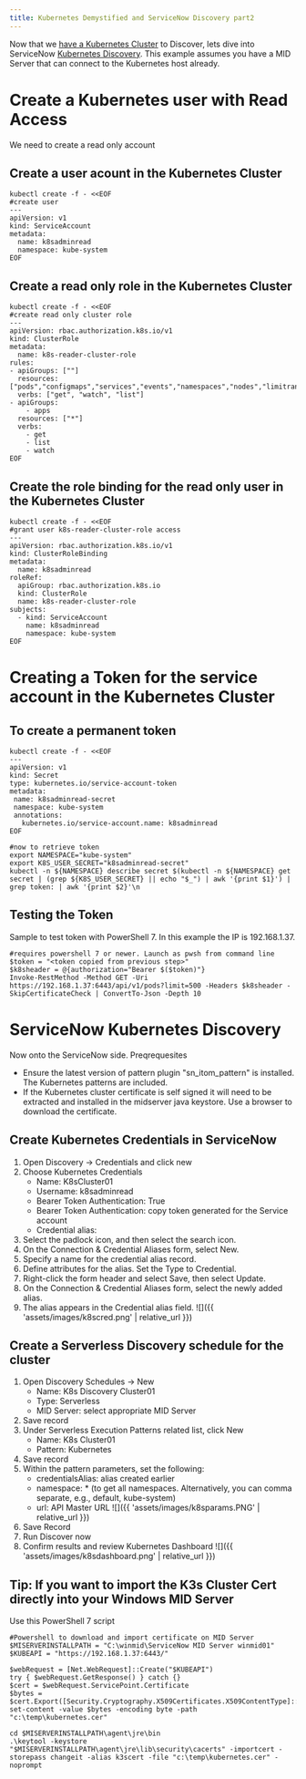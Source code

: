 ```yaml
---
title: Kubernetes Demystified and ServiceNow Discovery part2
---
```


Now that we [have a Kubernetes Cluster](/kubernetes-demystified/) to Discover, lets dive into ServiceNow [Kubernetes Discovery](https://docs.servicenow.com/bundle/washingtondc-it-operations-management/page/product/service-mapping/concept/kubernetes-discovery.html).  This example assumes you have a MID Server that can connect to the Kubernetes host already.

# Create a Kubernetes user with Read Access
We need to create a read only account
## Create a user acount in the Kubernetes Cluster
```
kubectl create -f - <<EOF
#create user
---
apiVersion: v1
kind: ServiceAccount
metadata:
  name: k8sadminread
  namespace: kube-system
EOF
```
## Create a read only role in the Kubernetes Cluster
```
kubectl create -f - <<EOF
#create read only cluster role
---
apiVersion: rbac.authorization.k8s.io/v1
kind: ClusterRole
metadata:
  name: k8s-reader-cluster-role
rules:
- apiGroups: [""]
  resources: ["pods","configmaps","services","events","namespaces","nodes","limitranges","persistentvolumes","persistenttvolumeclaims","resourcequotas"]
  verbs: ["get", "watch", "list"]
- apiGroups:
    - apps
  resources: ["*"]
  verbs:
    - get
    - list
    - watch
EOF
```
## Create the role binding for the read only user in the Kubernetes Cluster
```
kubectl create -f - <<EOF
#grant user k8s-reader-cluster-role access
---
apiVersion: rbac.authorization.k8s.io/v1
kind: ClusterRoleBinding
metadata:
  name: k8sadminread
roleRef:
  apiGroup: rbac.authorization.k8s.io
  kind: ClusterRole
  name: k8s-reader-cluster-role
subjects:
  - kind: ServiceAccount
    name: k8sadminread
    namespace: kube-system
EOF
```
# Creating a Token for the service account in the Kubernetes Cluster
## To create a permanent token
 ```
 kubectl create -f - <<EOF
---
apiVersion: v1
kind: Secret
type: kubernetes.io/service-account-token
metadata:
  name: k8sadminread-secret
  namespace: kube-system
  annotations:
    kubernetes.io/service-account.name: k8sadminread
EOF

#now to retrieve token
export NAMESPACE="kube-system"
export K8S_USER_SECRET="k8sadminread-secret"
kubectl -n ${NAMESPACE} describe secret $(kubectl -n ${NAMESPACE} get secret | (grep ${K8S_USER_SECRET} || echo "$_") | awk '{print $1}') | grep token: | awk '{print $2}'\n
 ```
 
##  Testing the Token
Sample to test token with PowerShell 7. In this example the IP is 192.168.1.37.
 ```
#requires powershell 7 or newer. Launch as pwsh from command line
$token = "<token copied from previous step>"
$k8sheader = @{authorization="Bearer $($token)"}
Invoke-RestMethod -Method GET -Uri https://192.168.1.37:6443/api/v1/pods?limit=500 -Headers $k8sheader -SkipCertificateCheck | ConvertTo-Json -Depth 10
 ```

# ServiceNow Kubernetes Discovery
Now onto the ServiceNow side. Preqrequesites
* Ensure the latest version of pattern plugin "sn_itom_pattern" is installed. The Kubernetes patterns are included.
* If the Kubernetes cluster certificate is self signed it will need to be extracted and installed in the midserver java keystore. Use a browser to download the certificate. 

## Create Kubernetes Credentials in ServiceNow
1. Open Discovery -> Credentials and click new
2. Choose Kubernetes Credentials
   - Name: K8sCluster01
   - Username: k8sadminread
   - Bearer Token Authentication: True
   - Bearer Token Authentication: copy token generated for the Service account
   - Credential alias:
3. Select the padlock icon, and then select the search icon.
4. On the Connection & Credential Aliases form, select New.
5. Specify a name for the credential alias record.
6. Define attributes for the alias. Set the Type to Credential.
7. Right-click the form header and select Save, then select Update.
8. On the Connection & Credential Aliases form, select the newly added alias.
9. The alias appears in the Credential alias field.
![]({{ 'assets/images/k8scred.png' | relative_url }})
	
## Create a Serverless Discovery schedule for the cluster
1. Open Discovery Schedules -> New
   - Name: K8s Discovery Cluster01
   - Type: Serverless
   - MID Server: select appropriate MID Server
2. Save record
3. Under Serverless Execution Patterns related list, click New
   - Name: K8s Cluster01
   - Pattern: Kubernetes
4. Save record
5. Within the pattern parameters, set the following:
   - credentialsAlias: alias created earlier
   - namespace: * (to get all namespaces. Alternatively, you can comma separate, e.g., default, kube-system)
   - url: API Master URL
![]({{ 'assets/images/k8sparams.PNG' | relative_url }})
6. Save Record
7. Run Discover now
8. Confirm results and review Kubernetes Dashboard
![]({{ 'assets/images/k8sdashboard.png' | relative_url }})

## Tip: If you want to import the K3s Cluster Cert directly into your Windows MID Server
Use this PowerShell 7 script
```
#Powershell to download and import certificate on MID Server
$MISERVERINSTALLPATH = "C:\winmid\ServiceNow MID Server winmid01"
$KUBEAPI = "https://192.168.1.37:6443/"

$webRequest = [Net.WebRequest]::Create("$KUBEAPI")
try { $webRequest.GetResponse() } catch {}
$cert = $webRequest.ServicePoint.Certificate
$bytes = $cert.Export([Security.Cryptography.X509Certificates.X509ContentType]::Cert)
set-content -value $bytes -encoding byte -path "c:\temp\kubernetes.cer"

cd $MISERVERINSTALLPATH\agent\jre\bin
.\keytool -keystore "$MISERVERINSTALLPATH\agent\jre\lib\security\cacerts" -importcert -storepass changeit -alias k3scert -file "c:\temp\kubernetes.cer" -noprompt
```
